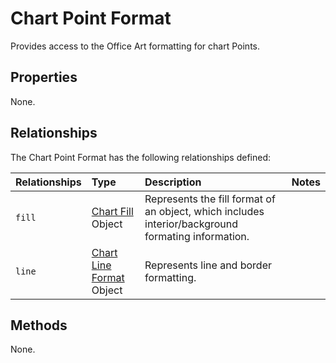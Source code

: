 # Chart Point Format
Provides access to the Office Art formatting for chart Points.

## Properties
None.

## Relationships
The Chart Point Format has the following relationships defined:

| Relationships    | Type    |Description|Notes |
|:-----------------|:--------|:----------|:-----|
| `fill`          |[Chart Fill](chartFill.md) Object | Represents the fill format of an object, which includes interior/background formating information. 
| `line`          |[Chart Line Format](chartLineFormat.md) Object | Represents line and border formatting.


## Methods
None.